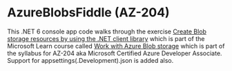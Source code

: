# AzureBlobsFiddle (AZ-204)

This .NET 6 console app code walks through the exercise [Create Blob storage resources by using the .NET client library](https://docs.microsoft.com/en-us/learn/modules/work-azure-blob-storage/3-develop-blob-storage-dotnet) which is part of the Microsoft Learn course called [Work with Azure Blob storage](https://docs.microsoft.com/en-us/learn/modules/work-azure-blob-storage/) which is part of the syllabus for AZ-204 aka Microsoft Certified Azure Developer Associate. 
Support for appsettings(.Development).json is added also. 